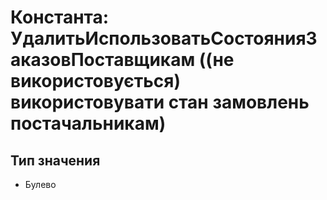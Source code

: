﻿# Константа: УдалитьИспользоватьСостоянияЗаказовПоставщикам ((не використовується) використовувати стан замовлень постачальникам)

## Тип значения

- Булево

